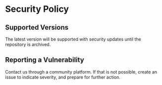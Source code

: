 # Security Policy

## Supported Versions

The latest version will be supported with security updates until the repository is archived.

## Reporting a Vulnerability

Contact us through a community platform. If that is not possible, create an issue to indicate severity, and prepare for further action.
